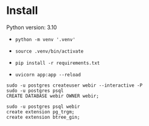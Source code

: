 # Install

Python version: 3.10

- `python -m venv '.venv'`

- `source .venv/bin/activate`

- `pip install -r requirements.txt`

- `uvicorn app:app --reload`

```
sudo -u postgres createuser webir --interactive -P
sudo -u postgres psql
CREATE DATABASE webir OWNER webir;

sudo -u postgres psql webir
create extension pg_trgm;
create extension btree_gin;

```